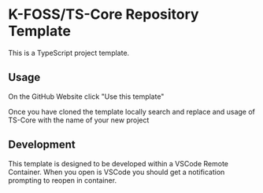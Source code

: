 # K-FOSS/TS-Core Repository Template

This is a TypeScript project template.

## Usage

On the GitHub Website click "Use this template"

Once you have cloned the template locally search and replace and usage of TS-Core with the name of your new project

## Development

This template is designed to be developed within a VSCode Remote Container. When you open is VSCode you should get a notification prompting to reopen in container.
